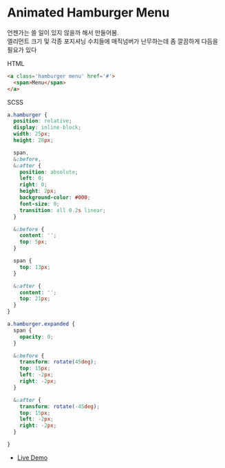 # Animated Hamburger Menu

언젠가는 쓸 일이 있지 않을까 해서 만들어봄.  
엘리먼트 크기 및 각종 포지셔닝 수치들에 매직넘버가 난무하는데 좀 깔끔하게 다듬을 필요가 있다

HTML
```html
<a class='hamburger menu' href='#'>
  <span>Menu</span>
</a>
```

SCSS
```scss
a.hamburger {
  position: relative;
  display: inline-block;
  width: 25px;
  height: 28px;

  span,
  &:before,
  &:after {
    position: absolute;
    left: 0;
    right: 0;
    height: 2px;
    background-color: #000;
    font-size: 0;
    transition: all 0.2s linear;
  }

  &:before {
    content: '';
    top: 5px;
  }

  span {
    top: 13px;
  }

  &:after {
    content: '';
    top: 21px;
  }
}

a.hamburger.expanded {
  span {
    opacity: 0;
  }

  &:before {
    transform: rotate(45deg);
    top: 15px;
    left: -2px;
    right: -2px;
  }

  &:after {
    transform: rotate(-45deg);
    top: 15px;
    left: -2px;
    right: -2px;
  }

}
```

* [Live Demo]

[Live Demo]:https://codepen.io/aquatype/pen/aVRRYG
